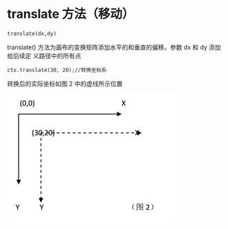 # translate 方法（移动）

    translate(dx,dy)
    
translate() 方法为画布的变换矩阵添加水平的和垂直的偏移。参数 dx 和 dy 添加给后续定
义路径中的所有点

    ctx.translate(30, 20);//转换坐标系
    
转换后的实际坐标如图 2 中的虚线所示位置
 
![translate](translate.png)